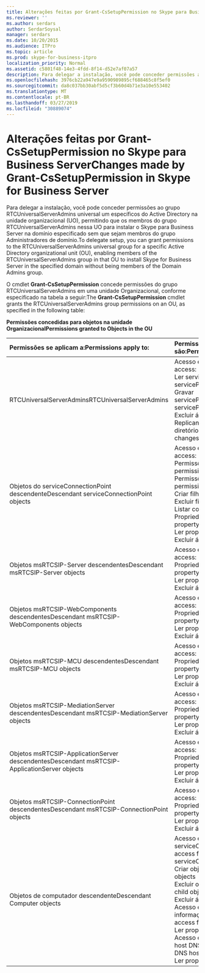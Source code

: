 ```yaml
---
title: Alterações feitas por Grant-CsSetupPermission no Skype para Business Server
ms.reviewer: ''
ms.author: serdars
author: SerdarSoysal
manager: serdars
ms.date: 10/20/2015
ms.audience: ITPro
ms.topic: article
ms.prod: skype-for-business-itpro
localization_priority: Normal
ms.assetid: c5801f48-14e3-4fdd-8f14-d52e7af07a57
description: Para delegar a instalação, você pode conceder permissões ao grupo RTCUniversalServerAdmins universal um específicos do Active Directory na unidade organizacional (UO), permitindo que os membros do grupo RTCUniversalServerAdmins nessa UO para instalar o Skype para Business Server na domínio especificado sem que sejam membros do grupo Administradores de domínio.
ms.openlocfilehash: 3976cb22a947e9a9590989895cf688465c8f5ef0
ms.sourcegitcommit: da8c037bb30abf5d5cf3b60d4b71e3a10e553402
ms.translationtype: MT
ms.contentlocale: pt-BR
ms.lasthandoff: 03/27/2019
ms.locfileid: "30889074"
---
```

# <a name="changes-made-by-grant-cssetuppermission-in-skype-for-business-server"></a><span data-ttu-id="40ea2-103">Alterações feitas por Grant-CsSetupPermission no Skype para Business Server</span><span class="sxs-lookup"><span data-stu-id="40ea2-103">Changes made by Grant-CsSetupPermission in Skype for Business Server</span></span>
 
<span data-ttu-id="40ea2-104">Para delegar a instalação, você pode conceder permissões ao grupo RTCUniversalServerAdmins universal um específicos do Active Directory na unidade organizacional (UO), permitindo que os membros do grupo RTCUniversalServerAdmins nessa UO para instalar o Skype para Business Server na domínio especificado sem que sejam membros do grupo Administradores de domínio.</span><span class="sxs-lookup"><span data-stu-id="40ea2-104">To delegate setup, you can grant permissions to the RTCUniversalServerAdmins universal group for a specific Active Directory organizational unit (OU), enabling members of the RTCUniversalServerAdmins group in that OU to install Skype for Business Server in the specified domain without being members of the Domain Admins group.</span></span> 
  
<span data-ttu-id="40ea2-105">O cmdlet **Grant-CsSetupPermission** concede permissões do grupo RTCUniversalServerAdmins em uma unidade Organizacional, conforme especificado na tabela a seguir:</span><span class="sxs-lookup"><span data-stu-id="40ea2-105">The **Grant-CsSetupPermission** cmdlet grants the RTCUniversalServerAdmins group permissions on an OU, as specified in the following table:</span></span>
  
<span data-ttu-id="40ea2-106">**Permissões concedidas para objetos na unidade Organizacional**</span><span class="sxs-lookup"><span data-stu-id="40ea2-106">**Permissions granted to Objects in the OU**</span></span>

|<span data-ttu-id="40ea2-107">**Permissões se aplicam a:**</span><span class="sxs-lookup"><span data-stu-id="40ea2-107">**Permissions apply to:**</span></span>|<span data-ttu-id="40ea2-108">**Permissões concedidas são:**</span><span class="sxs-lookup"><span data-stu-id="40ea2-108">**Permissions granted are:**</span></span>|
|:-----|:-----|
|<span data-ttu-id="40ea2-109">RTCUniversalServerAdmins</span><span class="sxs-lookup"><span data-stu-id="40ea2-109">RTCUniversalServerAdmins</span></span>  <br/> | <span data-ttu-id="40ea2-110">Acesso especial:</span><span class="sxs-lookup"><span data-stu-id="40ea2-110">Special access:</span></span> <br/>  <span data-ttu-id="40ea2-111">Ler servicePrincipalName</span><span class="sxs-lookup"><span data-stu-id="40ea2-111">Read servicePrincipalName</span></span> <br/>  <span data-ttu-id="40ea2-112">Gravar servicePrincipalName</span><span class="sxs-lookup"><span data-stu-id="40ea2-112">Write servicePrincipalName</span></span> <br/>  <span data-ttu-id="40ea2-113">Excluir árvore</span><span class="sxs-lookup"><span data-stu-id="40ea2-113">Delete tree</span></span> <br/>  <span data-ttu-id="40ea2-114">Replicando mudanças de diretório</span><span class="sxs-lookup"><span data-stu-id="40ea2-114">Replicating directory changes</span></span> <br/> |
|<span data-ttu-id="40ea2-115">Objetos do serviceConnectionPoint descendente</span><span class="sxs-lookup"><span data-stu-id="40ea2-115">Descendant serviceConnectionPoint objects</span></span>  <br/> | <span data-ttu-id="40ea2-116">Acesso especial:</span><span class="sxs-lookup"><span data-stu-id="40ea2-116">Special access:</span></span> <br/>  <span data-ttu-id="40ea2-117">Permissões de leitura</span><span class="sxs-lookup"><span data-stu-id="40ea2-117">Read permissions</span></span> <br/>  <span data-ttu-id="40ea2-118">Permissões de gravação</span><span class="sxs-lookup"><span data-stu-id="40ea2-118">Write permissions</span></span> <br/>  <span data-ttu-id="40ea2-119">Criar filho</span><span class="sxs-lookup"><span data-stu-id="40ea2-119">Create child</span></span> <br/>  <span data-ttu-id="40ea2-120">Excluir filho</span><span class="sxs-lookup"><span data-stu-id="40ea2-120">Delete child</span></span> <br/>  <span data-ttu-id="40ea2-121">Listar conteúdo</span><span class="sxs-lookup"><span data-stu-id="40ea2-121">List contents</span></span> <br/>  <span data-ttu-id="40ea2-122">Propriedade de gravação</span><span class="sxs-lookup"><span data-stu-id="40ea2-122">Write property</span></span> <br/>  <span data-ttu-id="40ea2-123">Ler propriedade</span><span class="sxs-lookup"><span data-stu-id="40ea2-123">Read property</span></span> <br/>  <span data-ttu-id="40ea2-124">Excluir árvore</span><span class="sxs-lookup"><span data-stu-id="40ea2-124">Delete tree</span></span> <br/> |
|<span data-ttu-id="40ea2-125">Objetos msRTCSIP-Server descendentes</span><span class="sxs-lookup"><span data-stu-id="40ea2-125">Descendant msRTCSIP-Server objects</span></span>  <br/> | <span data-ttu-id="40ea2-126">Acesso especial:</span><span class="sxs-lookup"><span data-stu-id="40ea2-126">Special access:</span></span> <br/>  <span data-ttu-id="40ea2-127">Propriedade de gravação</span><span class="sxs-lookup"><span data-stu-id="40ea2-127">Write property</span></span> <br/>  <span data-ttu-id="40ea2-128">Ler propriedade</span><span class="sxs-lookup"><span data-stu-id="40ea2-128">Read property</span></span> <br/>  <span data-ttu-id="40ea2-129">Excluir árvore</span><span class="sxs-lookup"><span data-stu-id="40ea2-129">Delete tree</span></span> <br/> |
|<span data-ttu-id="40ea2-130">Objetos msRTCSIP-WebComponents descendentes</span><span class="sxs-lookup"><span data-stu-id="40ea2-130">Descendant msRTCSIP-WebComponents objects</span></span>  <br/> | <span data-ttu-id="40ea2-131">Acesso especial:</span><span class="sxs-lookup"><span data-stu-id="40ea2-131">Special access:</span></span> <br/>  <span data-ttu-id="40ea2-132">Propriedade de gravação</span><span class="sxs-lookup"><span data-stu-id="40ea2-132">Write property</span></span> <br/>  <span data-ttu-id="40ea2-133">Ler propriedade</span><span class="sxs-lookup"><span data-stu-id="40ea2-133">Read property</span></span> <br/>  <span data-ttu-id="40ea2-134">Excluir árvore</span><span class="sxs-lookup"><span data-stu-id="40ea2-134">Delete tree</span></span> <br/> |
|<span data-ttu-id="40ea2-135">Objetos msRTCSIP-MCU descendentes</span><span class="sxs-lookup"><span data-stu-id="40ea2-135">Descendant msRTCSIP-MCU objects</span></span>  <br/> | <span data-ttu-id="40ea2-136">Acesso especial:</span><span class="sxs-lookup"><span data-stu-id="40ea2-136">Special access:</span></span> <br/>  <span data-ttu-id="40ea2-137">Propriedade de gravação</span><span class="sxs-lookup"><span data-stu-id="40ea2-137">Write property</span></span> <br/>  <span data-ttu-id="40ea2-138">Ler propriedade</span><span class="sxs-lookup"><span data-stu-id="40ea2-138">Read property</span></span> <br/>  <span data-ttu-id="40ea2-139">Excluir árvore</span><span class="sxs-lookup"><span data-stu-id="40ea2-139">Delete tree</span></span> <br/> |
|<span data-ttu-id="40ea2-140">Objetos msRTCSIP-MediationServer descendentes</span><span class="sxs-lookup"><span data-stu-id="40ea2-140">Descendant msRTCSIP-MediationServer objects</span></span>  <br/> | <span data-ttu-id="40ea2-141">Acesso especial:</span><span class="sxs-lookup"><span data-stu-id="40ea2-141">Special access:</span></span> <br/>  <span data-ttu-id="40ea2-142">Propriedade de gravação</span><span class="sxs-lookup"><span data-stu-id="40ea2-142">Write property</span></span> <br/>  <span data-ttu-id="40ea2-143">Ler propriedade</span><span class="sxs-lookup"><span data-stu-id="40ea2-143">Read property</span></span> <br/>  <span data-ttu-id="40ea2-144">Excluir árvore</span><span class="sxs-lookup"><span data-stu-id="40ea2-144">Delete tree</span></span> <br/> |
|<span data-ttu-id="40ea2-145">Objetos msRTCSIP-ApplicationServer descendentes</span><span class="sxs-lookup"><span data-stu-id="40ea2-145">Descendant msRTCSIP-ApplicationServer objects</span></span>  <br/> | <span data-ttu-id="40ea2-146">Acesso especial:</span><span class="sxs-lookup"><span data-stu-id="40ea2-146">Special access:</span></span> <br/>  <span data-ttu-id="40ea2-147">Propriedade de gravação</span><span class="sxs-lookup"><span data-stu-id="40ea2-147">Write property</span></span> <br/>  <span data-ttu-id="40ea2-148">Ler propriedade</span><span class="sxs-lookup"><span data-stu-id="40ea2-148">Read property</span></span> <br/>  <span data-ttu-id="40ea2-149">Excluir árvore</span><span class="sxs-lookup"><span data-stu-id="40ea2-149">Delete tree</span></span> <br/> |
|<span data-ttu-id="40ea2-150">Objetos msRTCSIP-ConnectionPoint descendentes</span><span class="sxs-lookup"><span data-stu-id="40ea2-150">Descendant msRTCSIP-ConnectionPoint objects</span></span>  <br/> | <span data-ttu-id="40ea2-151">Acesso especial:</span><span class="sxs-lookup"><span data-stu-id="40ea2-151">Special access:</span></span> <br/>  <span data-ttu-id="40ea2-152">Propriedade de gravação</span><span class="sxs-lookup"><span data-stu-id="40ea2-152">Write property</span></span> <br/>  <span data-ttu-id="40ea2-153">Ler propriedade</span><span class="sxs-lookup"><span data-stu-id="40ea2-153">Read property</span></span> <br/>  <span data-ttu-id="40ea2-154">Excluir árvore</span><span class="sxs-lookup"><span data-stu-id="40ea2-154">Delete tree</span></span> <br/> |
|<span data-ttu-id="40ea2-155">Objetos de computador descendente</span><span class="sxs-lookup"><span data-stu-id="40ea2-155">Descendant Computer objects</span></span>  <br/> | <span data-ttu-id="40ea2-156">Acesso especial para serviceConnectionPoint:</span><span class="sxs-lookup"><span data-stu-id="40ea2-156">Special access for serviceConnectionPoint:</span></span> <br/>  <span data-ttu-id="40ea2-157">Criar objetos filhos</span><span class="sxs-lookup"><span data-stu-id="40ea2-157">Create child objects</span></span> <br/>  <span data-ttu-id="40ea2-158">Excluir objetos filhos</span><span class="sxs-lookup"><span data-stu-id="40ea2-158">Delete child objects</span></span> <br/>  <span data-ttu-id="40ea2-159">Excluir árvore</span><span class="sxs-lookup"><span data-stu-id="40ea2-159">Delete tree</span></span> <br/>  <span data-ttu-id="40ea2-160">Acesso especial para informação pública:</span><span class="sxs-lookup"><span data-stu-id="40ea2-160">Special access for public information:</span></span> <br/>  <span data-ttu-id="40ea2-161">Ler propriedade</span><span class="sxs-lookup"><span data-stu-id="40ea2-161">Read property</span></span> <br/>  <span data-ttu-id="40ea2-162">Acesso especial para nome de host DNS:</span><span class="sxs-lookup"><span data-stu-id="40ea2-162">Special access for DNS host name:</span></span> <br/>  <span data-ttu-id="40ea2-163">Ler propriedade</span><span class="sxs-lookup"><span data-stu-id="40ea2-163">Read property</span></span> <br/> |
   

